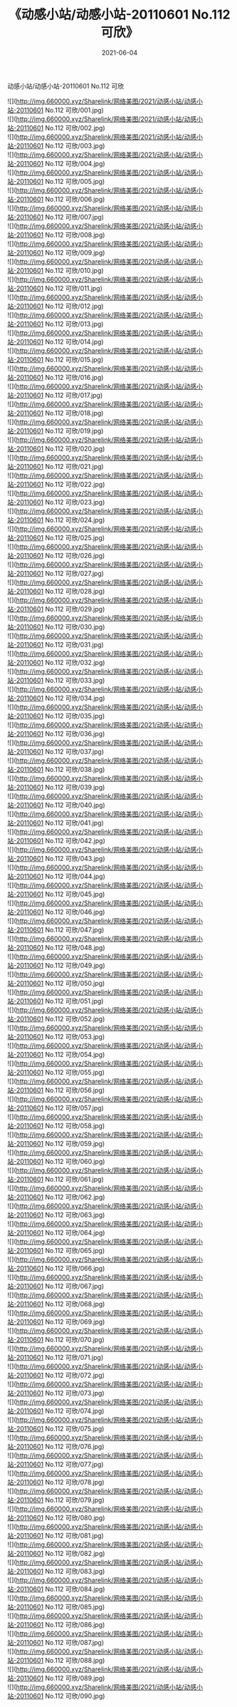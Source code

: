 ﻿---
layout: post
title:  《动感小站/动感小站-20110601 No.112 可欣》
date:   2021-06-04
img: http://img.660000.xyz/Sharelink/网络美图/2021/动感小站/动感小站-20110601 No.112 可欣/000.jpg
categories: [美女, 清纯, 唯美]
---

动感小站/动感小站-20110601 No.112 可欣

 ![](http://img.660000.xyz/Sharelink/网络美图/2021/动感小站/动感小站-20110601 No.112 可欣/001.jpg) <br>![](http://img.660000.xyz/Sharelink/网络美图/2021/动感小站/动感小站-20110601 No.112 可欣/002.jpg) <br>![](http://img.660000.xyz/Sharelink/网络美图/2021/动感小站/动感小站-20110601 No.112 可欣/003.jpg) <br>![](http://img.660000.xyz/Sharelink/网络美图/2021/动感小站/动感小站-20110601 No.112 可欣/004.jpg) <br>![](http://img.660000.xyz/Sharelink/网络美图/2021/动感小站/动感小站-20110601 No.112 可欣/005.jpg) <br>![](http://img.660000.xyz/Sharelink/网络美图/2021/动感小站/动感小站-20110601 No.112 可欣/006.jpg) <br>![](http://img.660000.xyz/Sharelink/网络美图/2021/动感小站/动感小站-20110601 No.112 可欣/007.jpg) <br>![](http://img.660000.xyz/Sharelink/网络美图/2021/动感小站/动感小站-20110601 No.112 可欣/008.jpg) <br>![](http://img.660000.xyz/Sharelink/网络美图/2021/动感小站/动感小站-20110601 No.112 可欣/009.jpg) <br>![](http://img.660000.xyz/Sharelink/网络美图/2021/动感小站/动感小站-20110601 No.112 可欣/010.jpg) <br>![](http://img.660000.xyz/Sharelink/网络美图/2021/动感小站/动感小站-20110601 No.112 可欣/011.jpg) <br>![](http://img.660000.xyz/Sharelink/网络美图/2021/动感小站/动感小站-20110601 No.112 可欣/012.jpg) <br>![](http://img.660000.xyz/Sharelink/网络美图/2021/动感小站/动感小站-20110601 No.112 可欣/013.jpg) <br>![](http://img.660000.xyz/Sharelink/网络美图/2021/动感小站/动感小站-20110601 No.112 可欣/014.jpg) <br>![](http://img.660000.xyz/Sharelink/网络美图/2021/动感小站/动感小站-20110601 No.112 可欣/015.jpg) <br>![](http://img.660000.xyz/Sharelink/网络美图/2021/动感小站/动感小站-20110601 No.112 可欣/016.jpg) <br>![](http://img.660000.xyz/Sharelink/网络美图/2021/动感小站/动感小站-20110601 No.112 可欣/017.jpg) <br>![](http://img.660000.xyz/Sharelink/网络美图/2021/动感小站/动感小站-20110601 No.112 可欣/018.jpg) <br>![](http://img.660000.xyz/Sharelink/网络美图/2021/动感小站/动感小站-20110601 No.112 可欣/019.jpg) <br>![](http://img.660000.xyz/Sharelink/网络美图/2021/动感小站/动感小站-20110601 No.112 可欣/020.jpg) <br>![](http://img.660000.xyz/Sharelink/网络美图/2021/动感小站/动感小站-20110601 No.112 可欣/021.jpg) <br>![](http://img.660000.xyz/Sharelink/网络美图/2021/动感小站/动感小站-20110601 No.112 可欣/022.jpg) <br>![](http://img.660000.xyz/Sharelink/网络美图/2021/动感小站/动感小站-20110601 No.112 可欣/023.jpg) <br>![](http://img.660000.xyz/Sharelink/网络美图/2021/动感小站/动感小站-20110601 No.112 可欣/024.jpg) <br>![](http://img.660000.xyz/Sharelink/网络美图/2021/动感小站/动感小站-20110601 No.112 可欣/025.jpg) <br>![](http://img.660000.xyz/Sharelink/网络美图/2021/动感小站/动感小站-20110601 No.112 可欣/026.jpg) <br>![](http://img.660000.xyz/Sharelink/网络美图/2021/动感小站/动感小站-20110601 No.112 可欣/027.jpg) <br>![](http://img.660000.xyz/Sharelink/网络美图/2021/动感小站/动感小站-20110601 No.112 可欣/028.jpg) <br>![](http://img.660000.xyz/Sharelink/网络美图/2021/动感小站/动感小站-20110601 No.112 可欣/029.jpg) <br>![](http://img.660000.xyz/Sharelink/网络美图/2021/动感小站/动感小站-20110601 No.112 可欣/030.jpg) <br>![](http://img.660000.xyz/Sharelink/网络美图/2021/动感小站/动感小站-20110601 No.112 可欣/031.jpg) <br>![](http://img.660000.xyz/Sharelink/网络美图/2021/动感小站/动感小站-20110601 No.112 可欣/032.jpg) <br>![](http://img.660000.xyz/Sharelink/网络美图/2021/动感小站/动感小站-20110601 No.112 可欣/033.jpg) <br>![](http://img.660000.xyz/Sharelink/网络美图/2021/动感小站/动感小站-20110601 No.112 可欣/034.jpg) <br>![](http://img.660000.xyz/Sharelink/网络美图/2021/动感小站/动感小站-20110601 No.112 可欣/035.jpg) <br>![](http://img.660000.xyz/Sharelink/网络美图/2021/动感小站/动感小站-20110601 No.112 可欣/036.jpg) <br>![](http://img.660000.xyz/Sharelink/网络美图/2021/动感小站/动感小站-20110601 No.112 可欣/037.jpg) <br>![](http://img.660000.xyz/Sharelink/网络美图/2021/动感小站/动感小站-20110601 No.112 可欣/038.jpg) <br>![](http://img.660000.xyz/Sharelink/网络美图/2021/动感小站/动感小站-20110601 No.112 可欣/039.jpg) <br>![](http://img.660000.xyz/Sharelink/网络美图/2021/动感小站/动感小站-20110601 No.112 可欣/040.jpg) <br>![](http://img.660000.xyz/Sharelink/网络美图/2021/动感小站/动感小站-20110601 No.112 可欣/041.jpg) <br>![](http://img.660000.xyz/Sharelink/网络美图/2021/动感小站/动感小站-20110601 No.112 可欣/042.jpg) <br>![](http://img.660000.xyz/Sharelink/网络美图/2021/动感小站/动感小站-20110601 No.112 可欣/043.jpg) <br>![](http://img.660000.xyz/Sharelink/网络美图/2021/动感小站/动感小站-20110601 No.112 可欣/044.jpg) <br>![](http://img.660000.xyz/Sharelink/网络美图/2021/动感小站/动感小站-20110601 No.112 可欣/045.jpg) <br>![](http://img.660000.xyz/Sharelink/网络美图/2021/动感小站/动感小站-20110601 No.112 可欣/046.jpg) <br>![](http://img.660000.xyz/Sharelink/网络美图/2021/动感小站/动感小站-20110601 No.112 可欣/047.jpg) <br>![](http://img.660000.xyz/Sharelink/网络美图/2021/动感小站/动感小站-20110601 No.112 可欣/048.jpg) <br>![](http://img.660000.xyz/Sharelink/网络美图/2021/动感小站/动感小站-20110601 No.112 可欣/049.jpg) <br>![](http://img.660000.xyz/Sharelink/网络美图/2021/动感小站/动感小站-20110601 No.112 可欣/050.jpg) <br>![](http://img.660000.xyz/Sharelink/网络美图/2021/动感小站/动感小站-20110601 No.112 可欣/051.jpg) <br>![](http://img.660000.xyz/Sharelink/网络美图/2021/动感小站/动感小站-20110601 No.112 可欣/052.jpg) <br>![](http://img.660000.xyz/Sharelink/网络美图/2021/动感小站/动感小站-20110601 No.112 可欣/053.jpg) <br>![](http://img.660000.xyz/Sharelink/网络美图/2021/动感小站/动感小站-20110601 No.112 可欣/054.jpg) <br>![](http://img.660000.xyz/Sharelink/网络美图/2021/动感小站/动感小站-20110601 No.112 可欣/055.jpg) <br>![](http://img.660000.xyz/Sharelink/网络美图/2021/动感小站/动感小站-20110601 No.112 可欣/056.jpg) <br>![](http://img.660000.xyz/Sharelink/网络美图/2021/动感小站/动感小站-20110601 No.112 可欣/057.jpg) <br>![](http://img.660000.xyz/Sharelink/网络美图/2021/动感小站/动感小站-20110601 No.112 可欣/058.jpg) <br>![](http://img.660000.xyz/Sharelink/网络美图/2021/动感小站/动感小站-20110601 No.112 可欣/059.jpg) <br>![](http://img.660000.xyz/Sharelink/网络美图/2021/动感小站/动感小站-20110601 No.112 可欣/060.jpg) <br>![](http://img.660000.xyz/Sharelink/网络美图/2021/动感小站/动感小站-20110601 No.112 可欣/061.jpg) <br>![](http://img.660000.xyz/Sharelink/网络美图/2021/动感小站/动感小站-20110601 No.112 可欣/062.jpg) <br>![](http://img.660000.xyz/Sharelink/网络美图/2021/动感小站/动感小站-20110601 No.112 可欣/063.jpg) <br>![](http://img.660000.xyz/Sharelink/网络美图/2021/动感小站/动感小站-20110601 No.112 可欣/064.jpg) <br>![](http://img.660000.xyz/Sharelink/网络美图/2021/动感小站/动感小站-20110601 No.112 可欣/065.jpg) <br>![](http://img.660000.xyz/Sharelink/网络美图/2021/动感小站/动感小站-20110601 No.112 可欣/066.jpg) <br>![](http://img.660000.xyz/Sharelink/网络美图/2021/动感小站/动感小站-20110601 No.112 可欣/067.jpg) <br>![](http://img.660000.xyz/Sharelink/网络美图/2021/动感小站/动感小站-20110601 No.112 可欣/068.jpg) <br>![](http://img.660000.xyz/Sharelink/网络美图/2021/动感小站/动感小站-20110601 No.112 可欣/069.jpg) <br>![](http://img.660000.xyz/Sharelink/网络美图/2021/动感小站/动感小站-20110601 No.112 可欣/070.jpg) <br>![](http://img.660000.xyz/Sharelink/网络美图/2021/动感小站/动感小站-20110601 No.112 可欣/071.jpg) <br>![](http://img.660000.xyz/Sharelink/网络美图/2021/动感小站/动感小站-20110601 No.112 可欣/072.jpg) <br>![](http://img.660000.xyz/Sharelink/网络美图/2021/动感小站/动感小站-20110601 No.112 可欣/073.jpg) <br>![](http://img.660000.xyz/Sharelink/网络美图/2021/动感小站/动感小站-20110601 No.112 可欣/074.jpg) <br>![](http://img.660000.xyz/Sharelink/网络美图/2021/动感小站/动感小站-20110601 No.112 可欣/075.jpg) <br>![](http://img.660000.xyz/Sharelink/网络美图/2021/动感小站/动感小站-20110601 No.112 可欣/076.jpg) <br>![](http://img.660000.xyz/Sharelink/网络美图/2021/动感小站/动感小站-20110601 No.112 可欣/077.jpg) <br>![](http://img.660000.xyz/Sharelink/网络美图/2021/动感小站/动感小站-20110601 No.112 可欣/078.jpg) <br>![](http://img.660000.xyz/Sharelink/网络美图/2021/动感小站/动感小站-20110601 No.112 可欣/079.jpg) <br>![](http://img.660000.xyz/Sharelink/网络美图/2021/动感小站/动感小站-20110601 No.112 可欣/080.jpg) <br>![](http://img.660000.xyz/Sharelink/网络美图/2021/动感小站/动感小站-20110601 No.112 可欣/081.jpg) <br>![](http://img.660000.xyz/Sharelink/网络美图/2021/动感小站/动感小站-20110601 No.112 可欣/082.jpg) <br>![](http://img.660000.xyz/Sharelink/网络美图/2021/动感小站/动感小站-20110601 No.112 可欣/083.jpg) <br>![](http://img.660000.xyz/Sharelink/网络美图/2021/动感小站/动感小站-20110601 No.112 可欣/084.jpg) <br>![](http://img.660000.xyz/Sharelink/网络美图/2021/动感小站/动感小站-20110601 No.112 可欣/085.jpg) <br>![](http://img.660000.xyz/Sharelink/网络美图/2021/动感小站/动感小站-20110601 No.112 可欣/086.jpg) <br>![](http://img.660000.xyz/Sharelink/网络美图/2021/动感小站/动感小站-20110601 No.112 可欣/087.jpg) <br>![](http://img.660000.xyz/Sharelink/网络美图/2021/动感小站/动感小站-20110601 No.112 可欣/088.jpg) <br>![](http://img.660000.xyz/Sharelink/网络美图/2021/动感小站/动感小站-20110601 No.112 可欣/089.jpg) <br>![](http://img.660000.xyz/Sharelink/网络美图/2021/动感小站/动感小站-20110601 No.112 可欣/090.jpg) <br>